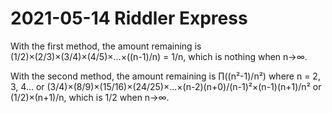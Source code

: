 2021-05-14 Riddler Express
==========================
With the first method, the amount remaining is
(1/2)×(2/3)×(3/4)×(4/5)×...×((n-1)/n) = 1/n, which is nothing when n→∞.

With the second method, the amount remaining is ∏((n²-1)/n²)
where n = 2, 3, 4... or
(3/4)×(8/9)×(15/16)×(24/25)×...×(n-2)(n+0)/(n-1)²×(n-1)(n+1)/n²
or (1/2)×(n+1)/n, which is 1/2 when n→∞.

